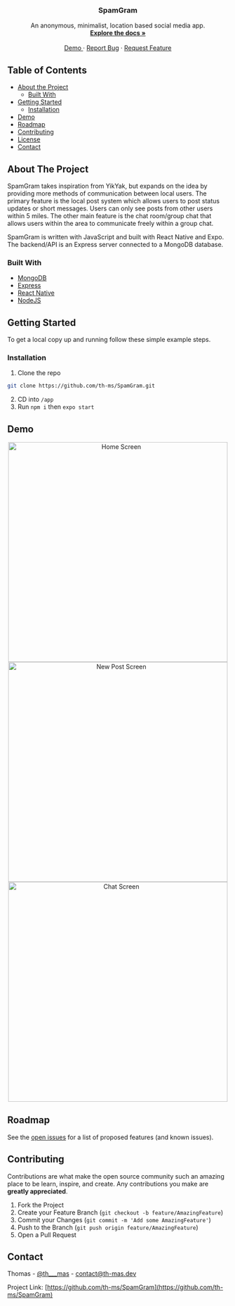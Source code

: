 <!-- PROJECT LOGO -->
<br />
<p align="center">
  <!-- <img src="#"> -->
  <h3 align="center">SpamGram</h3>

  <p align="center">
    An anonymous, minimalist, location based social media app.
    <br />
    <a href="https://github.com/th-ms/SpamGram"><strong>Explore the docs »</strong></a>
    <br />
    <br />
    <a href="/#Demo">Demo </a>
    ·
    <a href="https://github.com/th-ms/SpamGram">Report Bug</a>
    ·
    <a href="https://github.com/th-ms/SpamGram">Request Feature</a>
  </p>
</p>



<!-- TABLE OF CONTENTS -->
## Table of Contents

* [About the Project](#about-the-project)
  * [Built With](#built-with)
* [Getting Started](#getting-started)
  * [Installation](#installation)
* [Demo](#Demo)
* [Roadmap](#roadmap)
* [Contributing](#contributing)
* [License](#license)
* [Contact](#contact)



<!-- ABOUT THE PROJECT -->
## About The Project
SpamGram takes inspiration from YikYak, but expands on the idea by providing more methods of communication between local users. The primary feature is the local post system which allows users to post status updates or short messages. Users can only see posts from other users within 5 miles. The other main feature is the chat room/group chat that allows users within the area to communicate freely within a group chat.

SpamGram is written with JavaScript and built with React Native and Expo. The backend/API is an Express server connected to a MongoDB database. 

### Built With
* [MongoDB](https://www.mongodb.com/)
* [Express](https://expressjs.com/)
* [React Native](https://reactnative.dev/)
* [NodeJS](https://nodejs.dev/)


<!-- GETTING STARTED -->
## Getting Started

To get a local copy up and running follow these simple example steps.

### Installation

1. Clone the repo
```sh
git clone https://github.com/th-ms/SpamGram.git
```
2. CD into `/app`
3. Run `npm i` then `expo start`



<!-- USAGE EXAMPLES -->
## Demo

<p align="center">
  <img height="500" alt="Home Screen" src="https://user-images.githubusercontent.com/60588709/167019731-b2f3a2b4-caeb-493e-8209-592cd08d8128.png">

  <img height="500" alt="New Post Screen" src="https://user-images.githubusercontent.com/60588709/167019750-b8883796-656a-4b85-ba45-058dbd9c8a05.png">

  <img height="500" alt="Chat Screen" src="https://user-images.githubusercontent.com/60588709/167019759-48e7b4a9-6e07-43e7-a5e1-7314be20df76.png">
</p>

<!-- ROADMAP -->
## Roadmap

See the [open issues](https://github.com/th-ms/SpamGram/issues) for a list of proposed features (and known issues).



<!-- CONTRIBUTING -->
## Contributing

Contributions are what make the open source community such an amazing place to be learn, inspire, and create. Any contributions you make are **greatly appreciated**.

1. Fork the Project
2. Create your Feature Branch (`git checkout -b feature/AmazingFeature`)
3. Commit your Changes (`git commit -m 'Add some AmazingFeature'`)
4. Push to the Branch (`git push origin feature/AmazingFeature`)
5. Open a Pull Request



<!-- CONTACT -->
## Contact

Thomas - [@th___mas](https://twitter.com/th___mas) - contact@th-mas.dev

Project Link: [https://github.com/th-ms/SpamGram](https://github.com/th-ms/SpamGram)

